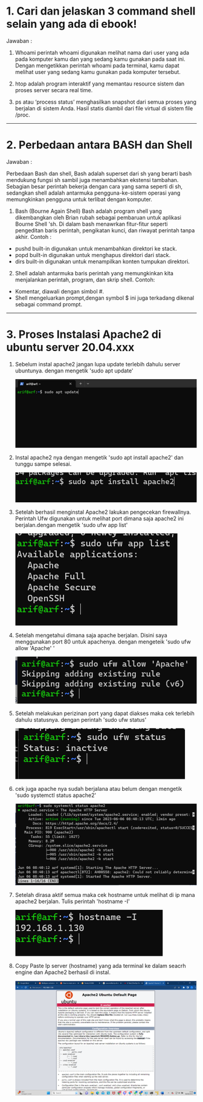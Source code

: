 # 1.	Cari dan jelaskan 3 command shell selain yang ada di ebook!
Jawaban :

1. Whoami perintah whoami digunakan melihat nama dari user yang ada pada komputer kamu dan yang sedang kamu gunakan pada saat ini. Dengan mengetikkan perintah whoami pada terminal, kamu dapat melihat user yang sedang kamu gunakan pada komputer tersebut.

2. htop adalah program interaktif yang memantau resource sistem dan proses server secara real time. 
3. ps atau ‘process status’ menghasilkan snapshot dari semua proses yang berjalan di sistem Anda. Hasil statis diambil dari file virtual di sistem file /proc.

---

# 2.	 Perbedaan antara BASH dan Shell
Jawaban :

 Perbedaan Bash dan shell, Bash adalah superset dari sh yang berarti bash mendukung fungsi sh sambil juga menambahkan ekstensi tambahan. Sebagian besar perintah bekerja dengan cara yang sama seperti di sh, sedangkan shell adalah antarmuka pengguna-ke-sistem operasi yang memungkinkan pengguna untuk terlibat dengan komputer. 
1. Bash (Bourne Again Shell) Bash adalah program shell yang dikembangkan oleh Brian rubah sebagai pembaruan untuk aplikasi Bourne Shell 'sh. Di dalam bash menawrkan fitur-fitur seperti pengeditan baris perintah, pengikatan kunci, dan riwayat perintah tanpa akhir. Contoh :
- pushd built-in digunakan untuk menambahkan direktori ke stack.
- popd built-in digunakan untuk menghapus direktori dari stack.
- dirs built-in digunakan untuk menampilkan konten tumpukan direktori.
2. Shell adalah antarmuka baris perintah yang memungkinkan kita menjalankan perintah, program, dan skrip shell. Contoh:
-	Komentar, diawali dengan simbol #.
-	Shell mengeluarkan prompt,dengan symbol $ ini juga terkadang dikenal sebagai command prompt.

---

# 3.	Proses Instalasi Apache2 di ubuntu server 20.04.xxx

1.	Sebelum instal apache2 jangan lupa update terlebih dahulu server ubuntunya. dengan mengetik 'sudo apt update'

    ![Alt text](img/1.png)

2.	Instal apache2 nya dengan mengetik 'sudo apt install apache2' dan tunggu sampe selesai.

    ![Alt text](img/2.png)

3.	Setelah berhasil menginstal Apache2 lakukan pengecekan firewallnya. Perintah Ufw digunakan untuk melihat port dimana saja apache2 ini berjalan.dengan mengetik 'sudo ufw app list'
    
    ![Alt text](img/3.png)

4.	Setelah mengetahui dimana saja apache berjalan. Disini saya menggunakan port 80 untuk apachenya. dengan mengeteik 'sudo ufw allow 'Apache' '
    
    ![Alt text](img/4.png)

5.	Setelah melakukan perizinan port yang dapat diakses maka cek terlebih dahulu statusnya. dengan perintah 'sudo ufw status'
    
    ![Alt text](img/5.png)

6.  cek juga apache nya sudah berjalana atau belum dengan mengetik 'sudo systemctl status apache2'
    
    ![Alt text](img/6.png)

6.	Setelah dirasa aktif semua maka cek hostname untuk melihat di ip mana apache2 berjalan. Tulis perintah 'hostname -I'
    
    ![Alt text](img/7.png)

7.	Copy Paste Ip server (hostname) yang ada terminal ke dalam seacrh engine dan Apache2 berhasil di instal.
    
    ![Alt text](img/8.png)